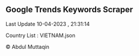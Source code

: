 

## Google Trends Keywords Scraper 
 
Last Update 10-04-2023 , 21:31:14

Country List :
VIETNAM.json



© Abdul Muttaqin 
